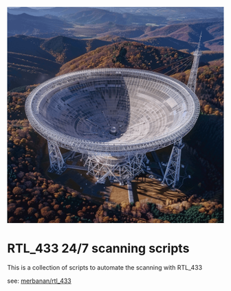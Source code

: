 ![radio_telescope.png](radio_telescope.png)
# RTL_433  24/7 scanning scripts
This is a collection of scripts to automate the scanning with RTL_433

see: [merbanan/rtl_433](https://github.com/merbanan/rtl_433)

